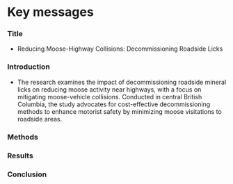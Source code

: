 # Key messages


### Title
- Reducing Moose-Highway Collisions: Decommissioning Roadside Licks

### Introduction

- The research examines the impact of decommissioning roadside mineral licks on reducing moose activity near highways, with a focus on mitigating moose-vehicle collisions. Conducted in central British Columbia, the study advocates for cost-effective decommissioning methods to enhance motorist safety by minimizing moose visitations to roadside areas.

### Methods

### Results

### Conclusion

